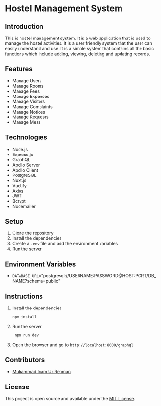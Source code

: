 # Hostel Management System

## Introduction

This is hostel management system. It is a web application that is used to manage the hostel activities. It is a user friendly system that the user can easily understand and use. It is a simple system that contains all the basic functions which include adding, viewing, deleting and updating records.

## Features

- Manage Users
- Manage Rooms
- Manage Fees
- Manage Expenses
- Manage Visitors
- Manage Complaints
- Manage Notices
- Manage Requests
- Manage Mess

## Technologies

- Node.js
- Express.js
- GraphQL
- Apollo Server
- Apollo Client
- PostgreSQL
- Nuxt.js
- Vuetify
- Axios
- JWT
- Bcrypt
- Nodemailer

## Setup

1. Clone the repository
2. Install the dependencies
3. Create a `.env` file and add the environment variables
4. Run the server

## Environment Variables

- `DATABASE_URL`="postgresql://USERNAME:PASSWORD@HOST:PORT/DB_NAME?schema=public"

## Instructions

1. Install the dependencies

   ```bash
   npm install
   ```

2. Run the server
   ```bash
    npm run dev
   ```
3. Open the browser and go to `http://localhost:8000/graphql`

## Contributors

- [Muhammad Inam Ur Rehman](https://github.com/Inaam-Ur-Rehman)

## License

This project is open source and available under the [MIT License](LICENSE).
